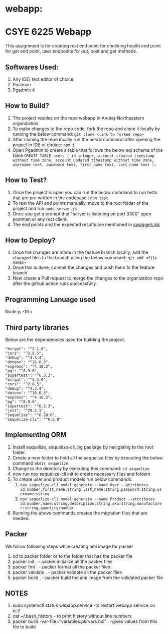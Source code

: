# webapp:

# CSYE 6225 Webapp


This assignment is for creating rest end point for checking health end point for get end point, user endpoints for put, post and get methods.
## Softwares Used:
1. Any IDE/ text editor of choice.
2. Postman
3. Pgadmin 4
   
## How to Build?

1. The project resides on the repo webapp in Anutej-Northeastern organization.
2. To make changes to the repo code, fork the repo and clone it locally by running the below command: `git clone <link to forked repo>`
3. After cloning the repo locally run the below command after opening the project in IDE of choice:
`npm i`
1. Open Pgadmin to create a table that follows the below sql schema of the table
   `CREATE TABLE users (
  id integer,
  account_created timestamp without time zone,
  account_updated timestamp without time zone,
  username text,
  password text,
  first_name text,
  last_name text
);`

## How to Test?
1. Once the project is open you can run the below command to run tests that are pre written in the codebase : 
`npm test`
2. To test the API end points manually, move to the root folder of the project and run `node server.js`
3. Once you get a prompt that "server is listening on port 3300" open postman or any rest client.
4. The end points and the expected results are mentioned in [swaggerLink](https://app.swaggerhub.com/apis-docs/csye6225-webapp/cloud-native-webapp/spring2023-a1#/)

## How to Deploy?
1. Once the changes are made in the feature branch locally, add the changed files to the branch using the below command: `git add <file names>`
2. Once this is done, commit the changes and push them to the feature branch.
3. Now create a Pull request to merge the changes to the organization repo after the github action runs successfully. 
   
## Programming Lanuage used
   Node.js -19.x

## Third party libraries

Below are the dependencies used for building the project:

    "bcrypt": "^5.1.0",
    "cors": "^2.8.5",
    "debug": "^4.3.4",
    "dotenv": "^16.0.3",
    "express": "^4.18.2",
    "pg": "^8.9.0",
    "supertest": "^6.3.3",
    "bcrypt": "^5.1.0",
    "cors": "^2.8.5",
    "debug": "^4.3.4",
    "dotenv": "^16.0.3",
    "express": "^4.18.2",
    "pg": "^8.9.0",
    "supertest": "^6.3.3",
    "jest": "^29.4.1",
    "sequelize": "^6.28.0",
    "sequelize-cli": "^6.6.0"

## Implementing ORM
1. Install sequelize, sequelize-cli, pg package by navigating to the root folder.
2. Create a new folder to hold all the sequelize files by executing the below command `mkdir sequelize`
3. Change to the directory by executing this command: `cd sequelize`
4. now run npx sequelize-cli init to create necessary files and folders
5. To create user and product models run below commands:
   1. `npx sequelize-cli model:generate --name User --attributes id:number,first_name:string,last_name:string,password:string,username:string`
   2. `npx sequelize-cli model:generate --name Product --attributes id:number,name:string,description:string,sku:string,manufacturer:string,quantity:number`
6. Running the above commands creates the migration files that are needed.

## Packer
   We follow following steps while creating ami image for packer
1. cd to packer folder or to the folder that has the packer file
2. packer init . - packer initialize all the packer files
3. packer fmt . - packer format all the packer files
4. packer validate . - packer validate all the packer files
5. packer build . - packer build the ami image from the validated packer file

## NOTES
1. sudo systemctl status webapp.service -to restart webapp service on ec2
2. cat ~/.bash_history - to print history without line numbers
3. packer build -var-file="variables.pkrvars.hcl" . -gives values from this file to build

